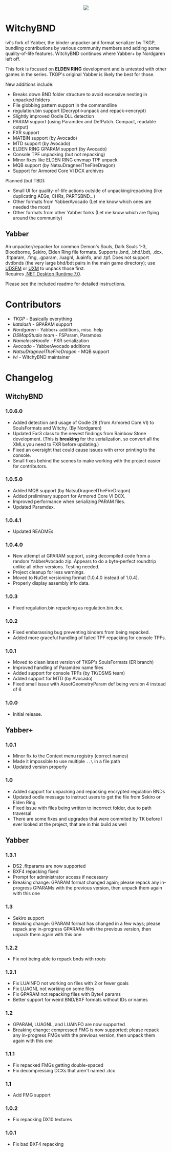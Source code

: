 <p align="center">
  <img src="https://github.com/ividyon/WitchyBND/blob/main/public/logo.png?raw=true" />
</p>

# WitchyBND
ivi's fork of Yabber, the binder unpacker and format serializer by TKGP, bundling contributions by various community members and adding some quality-of-life features.
WitchyBND continues where Yabber+ by Nordgaren left off.

This fork is focused on **ELDEN RING** development and is untested with other games in the series. TKGP's original Yabber is likely the best for those.

New additions include:
* Breaks down BND folder structure to avoid excessive nesting in unpacked folders
* File globbing pattern support in the commandline
* regulation.bin support (Decrypt->unpack and repack->encrypt)
* Slightly improved Oodle DLL detection
* PARAM support (using Paramdex and DefPatch. Compact, readable output)
* FXR support
* MATBIN support (by Avocado)
* MTD support (by Avocado)
* ELDEN RING GPARAM support (by Avocado)
* Console TPF unpacking (but not repacking)
* Minor fixes like ELDEN RING envmap TPF unpack
* MQB support (by NatsuDragneelTheFireDragon)
* Support for Armored Core VI DCX archives

Planned (but TBD):
* Small UI for quality-of-life actions outside of unpacking/repacking (like duplicating AEGs, CHRs, PARTSBND...)
* Other formats from YabberAvocado (Let me know which ones are needed the most)
* Other formats from other Yabber forks (Let me know which are flying around the community)

## Yabber
An unpacker/repacker for common Demon's Souls, Dark Souls 1-3, Bloodborne, Sekiro, Elden Ring file formats. Supports .bnd, .bhd/.bdt, .dcx, .fltparam, .fmg, .gparam, .luagnl, .luainfo, and .tpf.
Does not support dvdbnds (the very large bhd/bdt pairs in the main game directory); use [UDSFM](https://www.nexusmods.com/darksouls/mods/1304) or [UXM](https://www.nexusmods.com/sekiro/mods/26) to unpack those first.  
Requires [.NET Desktop Runtime 7.0](https://dotnet.microsoft.com/en-us/download/dotnet/thank-you/runtime-desktop-7.0.5-windows-x64-installer).  

Please see the included readme for detailed instructions.  

# Contributors
* *TKGP* - Basically everything
* *katalash* - GPARAM support
* *Nordgaren* - Yabber+ additions, misc. help
* *DSMapStudio team* - FSParam, Paramdex
* *NamelessHoodie* - FXR serialization
* *Avocado* - YabberAvocado additions
* *NatsuDragneelTheFireDragon* - MQB support
* *ivi* - WitchyBND maintainer

# Changelog
## WitchyBND

### 1.0.6.0

* Added detection and usage of Oodle 28 (from Armored Core VI) to SoulsFormats and Witchy. (By Nordgaren)
* Updated Fxr3 class to the newest findings from Rainbow Stone development. (This is **breaking** for the serialization, so convert all the XMLs you need to FXR before updating.)
* Fixed an oversight that could cause issues with error printing to the console.
* Small fixes behind the scenes to make working with the project easier for contributors.

### 1.0.5.0
* Added MQB support (by NatsuDragneelTheFireDragon)
* Added preliminary support for Armored Core VI DCX.
* Improved performance when serializing PARAM files.
* Updated Paramdex.

### 1.0.4.1
* Updated READMEs.

### 1.0.4.0
* New attempt at GPARAM support, using decompiled code from a random YabberAvocado zip. Appears to do a byte-perfect roundtrip unlike all other versions. Testing needed.
* Project cleanup for less warnings.
* Moved to NuGet versioning format (1.0.4.0 instead of 1.0.4).
* Properly display assembly info data.

### 1.0.3
* Fixed regulation.bin repacking as regulation.bin.dcx.

### 1.0.2
* Fixed embarassing bug preventing binders from being repacked.
* Added more graceful handling of failed TPF repacking for console TPFs.

### 1.0.1
* Moved to clean latest version of TKGP's SoulsFormats (ER branch)
* Improved handling of Paramdex name files
* Added support for console TPFs (by TK/DSMS team)
* Added support for MTD (by Avocado)
* Fixed small issue with AssetGeometryParam def being version 4 instead of 6

### 1.0.0
* Initial release.

## Yabber+
### 1.0.1 
* Minor fix to the Context menu registry (correct names)  
* Made it impossible to use multiple `..\` in a file path
* Updated version properly  

### 1.0  
* Added support for unpacking and repacking encrypted regulation BNDs  
* Updated oodle message to instruct users to get the file from Sekiro or Elden Ring  
* Fixed issue with files being written to incorrect folder, due to path traversal  
* There are some fixes and upgrades that were commited by TK before I ever looked at the project, that are in this build as well  

## Yabber
### 1.3.1
* DS2 .fltparams are now supported
* BXF4 repacking fixed
* Prompt for administrator access if necessary
* Breaking change: GPARAM format changed again; please repack any in-progress GPARAMs with the previous version, then unpack them again with this one

### 1.3
* Sekiro support
* Breaking change: GPARAM format has changed in a few ways; please repack any in-progress GPARAMs with the previous version, then unpack them again with this one

### 1.2.2
* Fix not being able to repack bnds with roots

### 1.2.1
* Fix LUAINFO not working on files with 2 or fewer goals
* Fix LUAGNL not working on some files
* Fix GPARAM not repacking files with Byte4 params
* Better support for weird BND/BXF formats without IDs or names

### 1.2
* GPARAM, LUAGNL, and LUAINFO are now supported
* Breaking change: compressed FMG is now supported; please repack any in-progress FMGs with the previous version, then unpack them again with this one

### 1.1.1
* Fix repacked FMGs getting double-spaced
* Fix decompressing DCXs that aren't named .dcx

### 1.1
* Add FMG support

### 1.0.2
* Fix repacking DX10 textures

### 1.0.1
* Fix bad BXF4 repacking